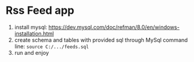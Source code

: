 # Rss Feed app

1. install mysql: https://dev.mysql.com/doc/refman/8.0/en/windows-installation.html
2. create schema and tables with provided sql through MySql command line: 
   ```source C:/.../feeds.sql```
3. run and enjoy